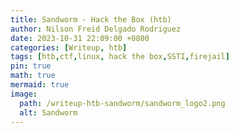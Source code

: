 ```yaml
---
title: Sandworm - Hack the Box (htb)
author: Nilson Freid Delgado Rodriguez
date: 2023-10-31 22:09:00 +0800
categories: [Writeup, htb]
tags: [htb,ctf,linux, hack the box,SSTI,firejail]
pin: true
math: true
mermaid: true
image:
  path: /writeup-htb-sandworm/sandworm_logo2.png
  alt: Sandworm
---
```




